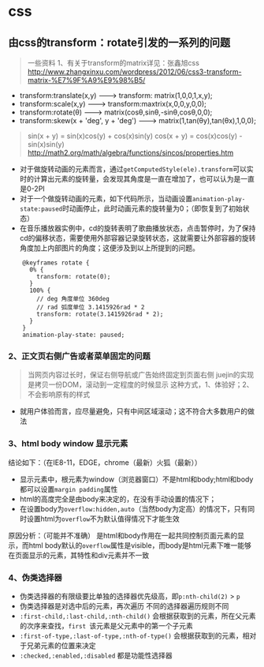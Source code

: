 # css
## 由css的transform：rotate引发的一系列的问题
> 一些资料
1、有关于transform的matrix详见：张鑫旭css
http://www.zhangxinxu.com/wordpress/2012/06/css3-transform-matrix-%E7%9F%A9%E9%98%B5/
* transform:translate(x,y)  ---> transform: matrix(1,0,0,1,x,y);
* transform:scale(x,y) ---> transform:maxtrix(x,0,0,y,0,0);
* transform:rotate(θ) ---> matrix(cosθ,sinθ,-sinθ,cosθ,0,0);
* transform:skew(x + 'deg', y + 'deg') ---> matrix(1,tan(θy),tan(θx),1,0,0);

> sin(x + y) = sin(x)cos(y) + cos(x)sin(y)
cos(x + y) = cos(x)cos(y) -sin(x)sin(y)
http://math2.org/math/algebra/functions/sincos/properties.htm


* 对于做旋转动画的元素而言，通过`getComputedStyle(ele).transform`可以实时的计算出元素的旋转量，会发现其角度是一直在增加了，也可以认为是一直是0-2PI
* 对于一个做旋转动画的元素，如下代码所示，当动画设置`animation-play-state:paused`时动画停止，此时动画元素的旋转量为0；（即恢复到了初始状态）
* 在音乐播放器实例中，cd的旋转表明了歌曲播放状态，点击暂停时，为了保持cd的偏移状态，需要使用外部容器记录旋转状态，这就需要让外部容器的旋转角度加上内部图片的角度；这便涉及到以上所提到的问题。
```
    @keyframes rotate {
      0% {
        transform: rotate(0);
      }
      100% {
        // deg 角度单位 360deg
        // rad 弧度单位 3.1415926rad * 2
        transform: rotate(3.1415926rad * 2);
      }
    }
    animation-play-state: paused;
```

### 2、正文页右侧广告或者菜单固定的问题
> 当网页内容过长时，保证右侧导航或广告始终固定到页面右侧
> juejin的实现是拷贝一份DOM，滚动到一定程度的时候显示
> 这种方式，1、体验好；2、不会影响原有的样式

* 就用户体验而言，应尽量避免，只有中间区域滚动；这不符合大多数用户的做法

### 3、html body window 显示元素
结论如下：（在IE8-11，EDGE，chrome（最新）火狐（最新））
* 显示元素中，根元素为window（浏览器窗口）不是html和body;html和body都可以设置`margin padding`属性
* html的高度完全是由body来决定的，在没有手动设置的情况下；
* 在设置body为`overflow:hidden,auto`（当然body为定高）的情况下，只有同时设置html为`overflow`不为默认值得情况下才能生效

原因分析：（可能并不准确）
是html和body作用在一起共同控制页面元素的显示，而html body默认的`overflow`属性是visible，而body是html元素下唯一能够在页面显示的元素，其特性和div元素并不一致


### 4、伪类选择器

* 伪类选择器的有限级要比单独的选择器优先级高，即`p:nth-child(2)` > `p`
* 伪类选择器是对选中后的元素，再次遍历 不同的选择器遍历规则不同
* `:first-child,:last-child,:nth-child()` 会根据获取到的元素，所在父元素的次序来查找，`first `该元素是父元素中的第一个子元素
* `:first-of-type,:last-of-type,:nth-of-type()` 会根据获取到的元素，相对于兄弟元素的位置来决定
* `:checked,:enabled,:disabled` 都是功能性选择器



